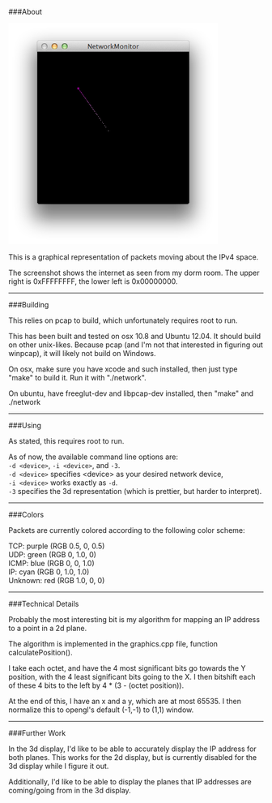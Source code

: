 ###About

![screenshot](screenshot.png)

This is a graphical representation of packets moving about the IPv4 space.

The screenshot shows the internet as seen from my dorm room. The upper right is 0xFFFFFFFF, the lower left is 0x00000000.

***
###Building

This relies on pcap to build, which unfortunately requires root to run.

This has been built and tested on osx 10.8 and Ubuntu 12.04. It should build on other unix-likes. Because pcap (and I'm not that interested in figuring out winpcap), it will likely not build on Windows.

On osx, make sure you have xcode and such installed, then just type "make" to build it. Run it with "./network".

On ubuntu, have freeglut-dev and libpcap-dev installed, then "make" and ./network

***
###Using

As stated, this requires root to run.

As of now, the available command line options are:  
`-d <device>`, `-i <device>`, and `-3`.  
`-d <device>` specifies \<device\> as your desired network device,  
`-i <device>` works exactly as `-d`.  
`-3` specifies the 3d representation (which is prettier, but harder to interpret).

***
###Colors

Packets are currently colored according to the following color scheme:

TCP:     purple     (RGB 0.5, 0, 0.5)  
UDP:     green      (RGB 0, 1.0, 0)  
ICMP:    blue       (RGB 0, 0, 1.0)  
IP:      cyan       (RGB 0, 1.0, 1.0)  
Unknown: red        (RGB 1.0, 0, 0)  

***
###Technical Details

Probably the most interesting bit is my algorithm for mapping an IP address to a point in a 2d plane.

The algorithm is implemented in the graphics.cpp file, function calculatePosition().

I take each octet, and have the 4 most significant bits go towards the Y position, with the 4 least significant bits going to the X. I then bitshift each of these 4 bits to the left by 4 * (3 - (octet position)).

At the end of this, I have an x and a y, which are at most 65535. I then normalize this to opengl's default (-1,-1) to (1,1) window.

***
###Further Work

In the 3d display, I'd like to be able to accurately display the IP address for both planes. This works for the 2d display, but is currently disabled for the 3d display while I figure it out.

Additionally, I'd like to be able to display the planes that IP addresses are coming/going from in the 3d display.
